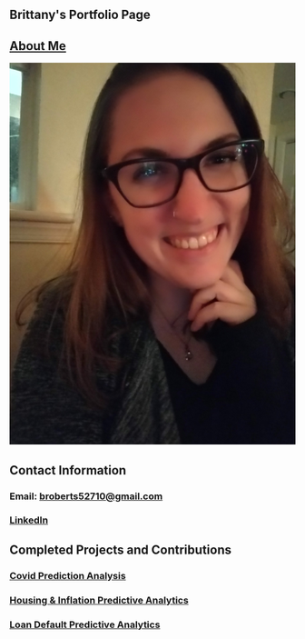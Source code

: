 ## Brittany's Portfolio Page

## <a href="https://brittlaur.github.io/about-me.html">About Me</a>
![alt text](https://github.com/brittlaur/brittlaur.github.io/blob/main/20200521_223429.jpg?raw=true)

## Contact Information
### Email: broberts52710@gmail.com
### <a href="https://www.linkedin.com/in/brittany-roberts-699905ba/">LinkedIn</a>

## Completed Projects and Contributions

### <a href="https://brittlaur.github.io/covid-prediction-project.html">Covid Prediction Analysis</a>
### <a href="https://brittlaur.github.io/housing.html">Housing & Inflation Predictive Analytics</a>
### <a href="https://brittlaur.github.io/loan.html">Loan Default Predictive Analytics</a>
